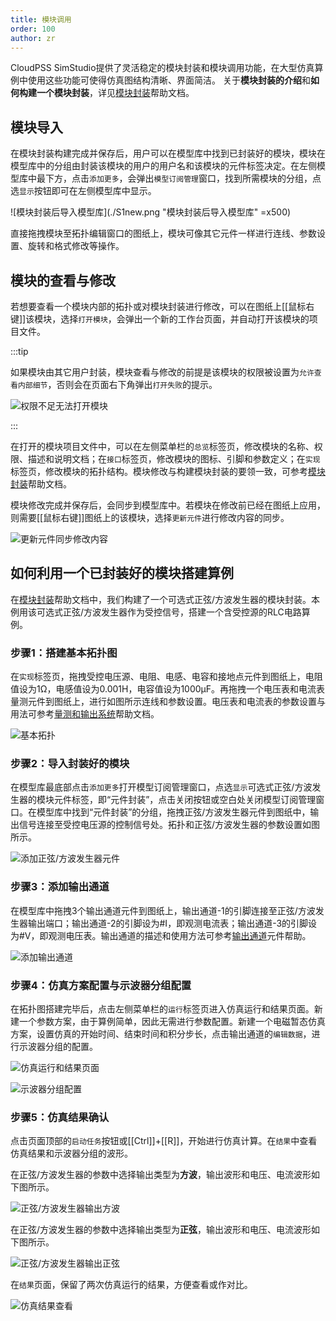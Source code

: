 ```yaml
---
title: 模块调用
order: 100
author: zr
---
```


CloudPSS SimStudio提供了灵活稳定的模块封装和模块调用功能，在大型仿真算例中使用这些功能可使得仿真图结构清晰、界面简洁。
关于**模块封装的介绍**和**如何构建一个模块封装**，详见[模块封装](../Mask.md)帮助文档。

## 模块导入

在模块封装构建完成并保存后，用户可以在模型库中找到已封装好的模块，模块在模型库中的分组由封装该模块的用户的用户名和该模块的元件标签决定。在左侧模型库中最下方，点击`添加更多`，会弹出`模型订阅管理`窗口，找到所需模块的分组，点选`显示`按钮即可在左侧模型库中显示。  

![模块封装后导入模型库](./S1new.png "模块封装后导入模型库" =x500)

直接拖拽模块至拓扑编辑窗口的图纸上，模块可像其它元件一样进行连线、参数设置、旋转和格式修改等操作。


## 模块的查看与修改

若想要查看一个模块内部的拓扑或对模块封装进行修改，可以在图纸上[[鼠标右键]]该模块，选择`打开模块`，会弹出一个新的工作台页面，并自动打开该模块的项目文件。

:::tip

如果模块由其它用户封装，模块查看与修改的前提是该模块的权限被设置为`允许查看内部细节`，否则会在页面右下角弹出`打开失败`的提示。

![权限不足无法打开模块](./S2new.png "权限不足无法打开模块")

:::

在打开的模块项目文件中，可以在左侧菜单栏的`总览`标签页，修改模块的名称、权限、描述和说明文档；在`接口`标签页，修改模块的图标、引脚和参数定义；在`实现`标签页，修改模块的拓扑结构。模块修改与构建模块封装的要领一致，可参考[模块封装](../Mask.md)帮助文档。

模块修改完成并保存后，会同步到模型库中。若模块在修改前已经在图纸上应用，则需要[[鼠标右键]]图纸上的该模块，选择`更新元件`进行修改内容的同步。

![更新元件同步修改内容](./S3new.png "更新元件同步修改内容")


## 如何利用一个已封装好的模块搭建算例

在[模块封装](../Mask.md)帮助文档中，我们构建了一个可选式正弦/方波发生器的模块封装。本例用该可选式正弦/方波发生器作为受控信号，搭建一个含受控源的RLC电路算例。

### 步骤1：搭建基本拓扑图

在`实现`标签页，拖拽受控电压源、电阻、电感、电容和接地点元件到图纸上，电阻值设为1Ω，电感值设为0.001H，电容值设为1000μF。再拖拽一个电压表和电流表量测元件到图纸上，进行如图所示连线和参数设置。电压表和电流表的参数设置与用法可参考[量测和输出系统](../Measure.md)帮助文档。

![基本拓扑](./S4new.png "基本拓扑")

### 步骤2：导入封装好的模块

在模型库最底部点击`添加更多`打开模型订阅管理窗口，点选`显示`可选式正弦/方波发生器的模块元件标签，即“元件封装”，点击关闭按钮或空白处关闭模型订阅管理窗口。在模型库中找到“元件封装”的分组，拖拽正弦/方波发生器元件到图纸中，输出信号连接至受控电压源的控制信号处。拓扑和正弦/方波发生器的参数设置如图所示。

![添加正弦/方波发生器元件](./S5new.png "添加正弦/方波发生器元件")

### 步骤3：添加输出通道

在模型库中拖拽3个输出通道元件到图纸上，输出通道-1的引脚连接至正弦/方波发生器输出端口；输出通道-2的引脚设为#I，即观测电流表；输出通道-3的引脚设为#V，即观测电压表。输出通道的描述和使用方法可参考[输出通道](../../../components/comp_PSS/comp_PSSOutput/OutputChannel/index.md)元件帮助。

![添加输出通道](./S6new.png "添加输出通道")

### 步骤4：仿真方案配置与示波器分组配置

在拓扑图搭建完毕后，点击左侧菜单栏的`运行`标签页进入仿真运行和结果页面。新建一个参数方案，由于算例简单，因此无需进行参数配置。新建一个电磁暂态仿真方案，设置仿真的开始时间、结束时间和积分步长，点击输出通道的`编辑数据`，进行示波器分组的配置。 

![仿真运行和结果页面](./S7.png "仿真运行和结果页面")

![示波器分组配置](./S8.png "示波器分组配置")

### 步骤5：仿真结果确认

点击页面顶部的`启动任务`按钮或[[Ctrl]]+[[R]]，开始进行仿真计算。在`结果`中查看仿真结果和示波器分组的波形。  

在正弦/方波发生器的参数中选择输出类型为**方波**，输出波形和电压、电流波形如下图所示。

![正弦/方波发生器输出方波](./S9.png "正弦/方波发生器输出方波")

在正弦/方波发生器的参数中选择输出类型为**正弦**，输出波形和电压、电流波形如下图所示。

![正弦/方波发生器输出正弦](./S10.png "正弦/方波发生器输出正弦")

在`结果`页面，保留了两次仿真运行的结果，方便查看或作对比。

![仿真结果查看](./S11.png "仿真结果查看")



